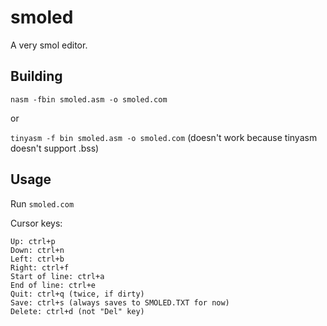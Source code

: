 # smoled

A very smol editor.

## Building

`nasm -fbin smoled.asm -o smoled.com`

or

`tinyasm -f bin smoled.asm -o smoled.com` (doesn't work because tinyasm doesn't support .bss)

## Usage

Run `smoled.com`

Cursor keys:

```
Up: ctrl+p
Down: ctrl+n
Left: ctrl+b
Right: ctrl+f
Start of line: ctrl+a
End of line: ctrl+e
Quit: ctrl+q (twice, if dirty)
Save: ctrl+s (always saves to SMOLED.TXT for now)
Delete: ctrl+d (not "Del" key)
```


